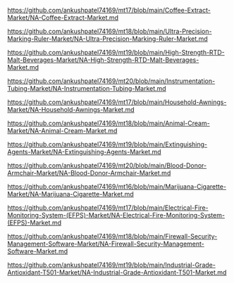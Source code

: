 <p><a href="https://github.com/ankushpatel74169/mt17/blob/main/Coffee-Extract-Market/NA-Coffee-Extract-Market.md">https://github.com/ankushpatel74169/mt17/blob/main/Coffee-Extract-Market/NA-Coffee-Extract-Market.md</a></p><p><a href="https://github.com/ankushpatel74169/mt18/blob/main/Ultra-Precision-Marking-Ruler-Market/NA-Ultra-Precision-Marking-Ruler-Market.md">https://github.com/ankushpatel74169/mt18/blob/main/Ultra-Precision-Marking-Ruler-Market/NA-Ultra-Precision-Marking-Ruler-Market.md</a></p><p><a href="https://github.com/ankushpatel74169/mt19/blob/main/High-Strength-RTD-Malt-Beverages-Market/NA-High-Strength-RTD-Malt-Beverages-Market.md">https://github.com/ankushpatel74169/mt19/blob/main/High-Strength-RTD-Malt-Beverages-Market/NA-High-Strength-RTD-Malt-Beverages-Market.md</a></p><p><a href="https://github.com/ankushpatel74169/mt20/blob/main/Instrumentation-Tubing-Market/NA-Instrumentation-Tubing-Market.md">https://github.com/ankushpatel74169/mt20/blob/main/Instrumentation-Tubing-Market/NA-Instrumentation-Tubing-Market.md</a></p><p><a href="https://github.com/ankushpatel74169/mt17/blob/main/Household-Awnings-Market/NA-Household-Awnings-Market.md">https://github.com/ankushpatel74169/mt17/blob/main/Household-Awnings-Market/NA-Household-Awnings-Market.md</a></p><p><a href="https://github.com/ankushpatel74169/mt18/blob/main/Animal-Cream-Market/NA-Animal-Cream-Market.md">https://github.com/ankushpatel74169/mt18/blob/main/Animal-Cream-Market/NA-Animal-Cream-Market.md</a></p><p><a href="https://github.com/ankushpatel74169/mt19/blob/main/Extinguishing-Agents-Market/NA-Extinguishing-Agents-Market.md">https://github.com/ankushpatel74169/mt19/blob/main/Extinguishing-Agents-Market/NA-Extinguishing-Agents-Market.md</a></p><p><a href="https://github.com/ankushpatel74169/mt20/blob/main/Blood-Donor-Armchair-Market/NA-Blood-Donor-Armchair-Market.md">https://github.com/ankushpatel74169/mt20/blob/main/Blood-Donor-Armchair-Market/NA-Blood-Donor-Armchair-Market.md</a></p><p><a href="https://github.com/ankushpatel74169/mt16/blob/main/Marijuana-Cigarette-Market/NA-Marijuana-Cigarette-Market.md">https://github.com/ankushpatel74169/mt16/blob/main/Marijuana-Cigarette-Market/NA-Marijuana-Cigarette-Market.md</a></p><p><a href="https://github.com/ankushpatel74169/mt17/blob/main/Electrical-Fire-Monitoring-System-(EFPS)-Market/NA-Electrical-Fire-Monitoring-System-(EFPS)-Market.md">https://github.com/ankushpatel74169/mt17/blob/main/Electrical-Fire-Monitoring-System-(EFPS)-Market/NA-Electrical-Fire-Monitoring-System-(EFPS)-Market.md</a></p><p><a href="https://github.com/ankushpatel74169/mt18/blob/main/Firewall-Security-Management-Software-Market/NA-Firewall-Security-Management-Software-Market.md">https://github.com/ankushpatel74169/mt18/blob/main/Firewall-Security-Management-Software-Market/NA-Firewall-Security-Management-Software-Market.md</a></p><p><a href="https://github.com/ankushpatel74169/mt19/blob/main/Industrial-Grade-Antioxidant-T501-Market/NA-Industrial-Grade-Antioxidant-T501-Market.md">https://github.com/ankushpatel74169/mt19/blob/main/Industrial-Grade-Antioxidant-T501-Market/NA-Industrial-Grade-Antioxidant-T501-Market.md</a></p>
